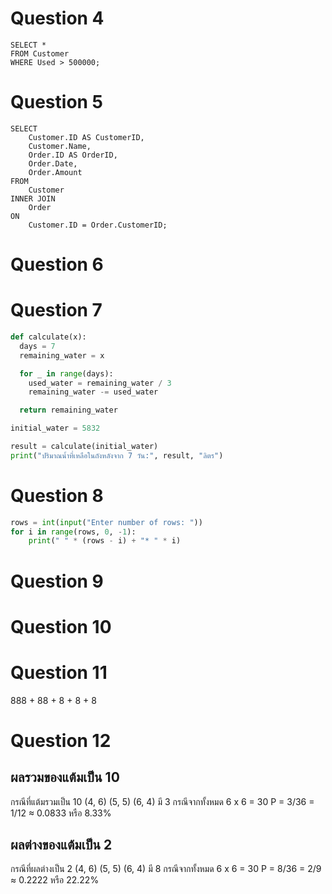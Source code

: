 # Question 4

```mysql
SELECT * 
FROM Customer 
WHERE Used > 500000;

```


# Question 5

```mysql
SELECT 
    Customer.ID AS CustomerID, 
    Customer.Name, 
    Order.ID AS OrderID, 
    Order.Date, 
    Order.Amount 
FROM 
    Customer 
INNER JOIN 
    Order 
ON 
    Customer.ID = Order.CustomerID;

```

# Question 6


# Question 7

```python
def calculate(x):
  days = 7
  remaining_water = x

  for _ in range(days):
    used_water = remaining_water / 3
    remaining_water -= used_water

  return remaining_water

initial_water = 5832

result = calculate(initial_water)
print("ปริมาณน้ำที่เหลือในถังหลังจาก 7 วัน:", result, "ลิตร")

```

# Question 8

```python
rows = int(input("Enter number of rows: "))
for i in range(rows, 0, -1):
    print(" " * (rows - i) + "* " * i)

```

# Question 9



# Question 10



# Question 11

888 + 88 + 8 + 8 + 8


# Question 12

## ผลรวมของแต้มเป็น 10

กรณีที่แต้มรวมเป็น 10
(4, 6)
(5, 5)
(6, 4)
มี 3 กรณีจากทั้งหมด 6 x 6 = 30
P = 3/36 = 1/12 ≈ 0.0833 หรือ 8.33%

## ผลต่างของแต้มเป็น 2

กรณีที่ผลต่างเป็น 2
(4, 6)
(5, 5)
(6, 4)
มี 8 กรณีจากทั้งหมด 6 x 6 = 30
P = 8/36 = 2/9 ≈ 0.2222 หรือ 22.22%
